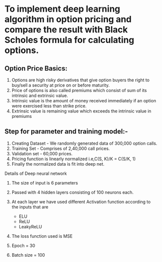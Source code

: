 # To implement deep learning algorithm in option pricing and compare the result with Black Scholes formula for calculating options.

## Option Price Basics:

1. Options are high risky derivatives that give option buyers the right to buy/sell a
   security at price on or before maturity.
2. Price of options is also called premiums which consist of sum of its intrinsic and
   extrinsic value.
3. Intrinsic value is the amount of money received immediately if an option were
   exercised less than strike price.
4. Extrinsic value is remaining value which exceeds the intrinsic value in premiums

## Step for parameter and training model:-

1. Creating Dataset - We randomly generated data of 300,000 option calls.
2. Training Set - Comprises of 2,40,000 call prices.
3. Validation set - 60,000 prices.
4. Pricing function is linearly normalized i.e,C(S, K)/K = C(S/K, 1)
5. Finally the normalized data is fit into deep net. 

Details of Deep neural network

1. The size of input is 6 parameters
2. Passed with 4 hidden layers consisting of 100 neurons each.
3. At each layer we have used different Activation function according to the inputs that are
    - ELU
    - ReLU
    - LeakyReLU

4. The loss function used is MSE
5. Epoch = 30
6. Batch size = 100
